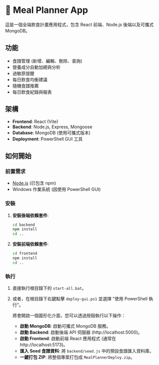 # 🍱 Meal Planner App

這是一個全端飲食計畫應用程式，包含 React 前端、Node.js 後端以及可攜式 MongoDB。

## 功能

- 食譜管理 (新增、編輯、刪除、查詢)
- 營養成分自動加總與分析
- 過敏原提醒
- 每日飲食均衡建議
- 隨機食譜推薦
- 每日飲食紀錄與報表

## 架構

- **Frontend**: React (Vite)
- **Backend**: Node.js, Express, Mongoose
- **Database**: MongoDB (使用可攜式版本)
- **Deployment**: PowerShell GUI 工具

## 如何開始

### 前置需求

- [Node.js](https://nodejs.org/) (已包含 npm)
- Windows 作業系統 (因使用 PowerShell GUI)

### 安裝

1.  **安裝後端依賴套件**:
    ```bash
    cd backend
    npm install
    cd ..
    ```

2.  **安裝前端依賴套件**:
    ```bash
    cd frontend
    npm install
    cd ..
    ```

### 執行

1.  直接執行根目錄下的 `start-all.bat`。
2.  或者，在根目錄下右鍵點擊 `deploy-gui.ps1` 並選擇 "使用 PowerShell 執行"。

    將會開啟一個圖形化介面，您可以透過按鈕執行以下操作：
    - **啟動 MongoDB**: 啟動可攜式 MongoDB 服務。
    - **啟動 Backend**: 啟動後端 API 伺服器 (http://localhost:5000)。
    - **啟動 Frontend**: 啟動前端 React 應用程式 (通常在 http://localhost:5173)。
    - **匯入 Seed 食譜資料**: 將 `backend/seed.js` 中的預設食譜匯入資料庫。
    - **一鍵打包 ZIP**: 將整個專案打包成 `MealPlannerDeploy.zip`。
